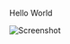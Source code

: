 Hello World

![Screenshot](https://raw.powershellYoungteam.github.io/assets/images/BgMeanCity2.jpg)
